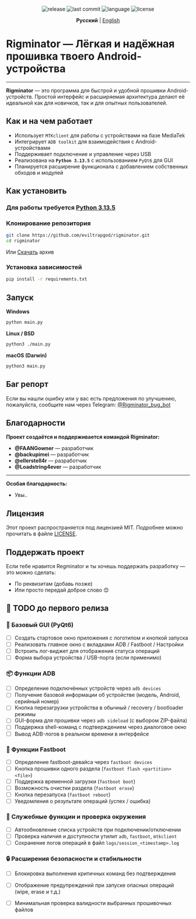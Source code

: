 <p align="center">
  <img src="https://img.shields.io/github/v/release/eviltrapgod/rigminator?include_prereleases&style=flat-square" alt="release">
  <img src="https://img.shields.io/github/last-commit/eviltrapgod/rigminator?style=flat-square" alt="last commit">
  <img src="https://img.shields.io/github/languages/top/eviltrapgod/rigminator?style=flat-square" alt="language">
  <img src="https://img.shields.io/github/license/eviltrapgod/rigminator?style=flat-square" alt="license">
</p>


<p align="center">
  <strong>Русский</strong> | <a href="README.md">English</a>
</p>

# **Rigminator — Лёгкая и надёжная прошивка твоего Android-устройства**

---

**Rigminator** — это программа для быстрой и удобной прошивки Android-устройств. 
Простой интерфейс и расширяемая архитектура делают её идеальной как для новичков, так и для опытных пользователей.

## Как и на чем работает

* Использует `MTKclient` для работы с устройствами на базе MediaTek
* Интегрирует `ADB toolkit` для взаимодействия с Android-устройствами
* Поддерживает подключение и управление через USB
* Реализована на **`Python 3.13.5`** с использованием `PyQt6` для GUI
* Планируется расширение функционала с добавлением собственных обходов и модулей

## Как установить

### **Для работы требуется [Python 3.13.5](https://www.python.org/downloads/release/python-3135/)**

### Клонирование репозитория

```bash
git clone https://github.com/eviltrapgod/rigminator.git
cd rigminator
```

Или [Скачать]() архив

### Установка зависимостей

```bash
pip install -r requirements.txt
```

## Запуск
**Windows**

```bash
python main.py
```

**Linux / BSD**

```bash
python3 ./main.py
```

**macOS (Darwin)**

```bash
python3 main.py
```

## Баг репорт

Если вы нашли ошибку или у вас есть предложения по улучшению, пожалуйста, сообщите нам через Telegram:
[@Rigminator\_bug\_bot](https://t.me/)

## Благодарности

**Проект создаётся и поддерживается командой Rigminator:**

* **@FAANGowner** — разработчик
* **@backupimei** — разработчик
* **@ellerstell4r** — разработчик
* **@Loadstring4ever** — разработчик

---

**Особая благодарность:**
* Увы..

## Лицензия

Этот проект распространяется под лицензией MIT.
Подробнее можно прочитать в файле [LICENSE](LICENSE).

## Поддержать проект

Если тебе нравится Regminator и ты хочешь поддержать разработку — это можно сделать:

* По реквизитам (добавь позже)
* Или просто передай доброе слово 😊


## 📌 TODO до первого релиза

### 🧱 Базовый GUI (PyQt6)
- [ ] Создать стартовое окно приложения с логотипом и кнопкой запуска
- [ ] Реализовать главное окно с вкладками ADB / Fastboot / Настройки
- [ ] Встроить лог-виджет для отображения статуса операций
- [ ] Форма выбора устройства / USB-порта (если применимо)

### 📦 Функции ADB
- [ ] Определение подключённых устройств через `adb devices`
- [ ] Получение базовой информации об устройстве (модель, Android, серийный номер)
- [ ] Кнопка перезагрузки устройства в обычный / recovery / bootloader режимы
- [ ] GUI-форма для прошивки через `adb sideload` (с выбором ZIP-файла)
- [ ] Поддержка shell-команд с подтверждением через диалоговое окно
- [ ] Вывод ADB-логов в реальном времени в интерфейсе

### 🧰 Функции Fastboot
- [ ] Определение fastboot-девайса через `fastboot devices`
- [ ] Кнопка прошивки одного раздела (`fastboot flash <partition> <file>`)
- [ ] Поддержка временной загрузки (`fastboot boot`)
- [ ] Возможность очистки раздела (`fastboot erase`)
- [ ] Кнопка перезапуска (`fastboot reboot`)
- [ ] Уведомления о результате операций (успех / ошибка)

### 🧠 Служебные функции и проверка окружения
- [ ] Автообновление списка устройств при подключении/отключении
- [ ] Проверка наличия и доступности утилит `adb`, `fastboot`, `mtkclient`
- [ ] Сохранение логов операций в файл `logs/session_<timestamp>.log`

### 🔒 Расширения безопасности и стабильности
- [ ] Блокировка выполнения критичных команд без подтверждения
- [ ] Отображение предупреждений при запуске опасных операций (wipe, erase и т.д.)
- [ ] Минимальная проверка валидности выбранных прошивочных файлов

